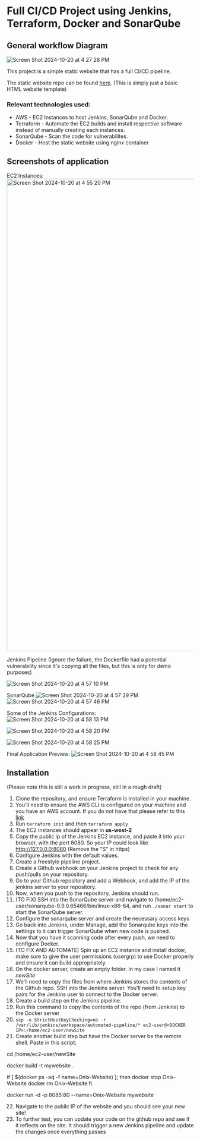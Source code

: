 # Full CI/CD Project using Jenkins, Terraform, Docker and SonarQube

## General workflow Diagram
![Screen Shot 2024-10-20 at 4 27 28 PM](https://github.com/user-attachments/assets/6ebc1ffe-a11a-46f9-8425-4e6f17caa3a0)



This project is a simple static website that has a full CI/CD pipeline. 

The static website repo can be found [here](https://github.com/jgalang21/static-website). (This is simply just a basic HTML website template)

### Relevant technologies used:
* AWS - EC2 Instances to host Jenkins, SonarQube and Docker.
* Terraform - Automate the EC2 builds and install respective software instead of manually creating each instances.
* SonarQube - Scan the code for vulnerabilites.
* Docker - Host the static website using nginx container


## Screenshots of application

EC2 Instances: 
<img width="1272" alt="Screen Shot 2024-10-20 at 4 55 20 PM" src="https://github.com/user-attachments/assets/8856b9cf-f60e-4442-bd59-07892ebe870b">

Jenkins Pipeline (Ignore the failure, the Dockerfile had a potential vulnerability since it's copying all the files, but this is only for demo purposes)

![Screen Shot 2024-10-20 at 4 57 10 PM](https://github.com/user-attachments/assets/ceac6628-7c8b-477d-8c92-a4114e510a4a)

SonarQube
![Screen Shot 2024-10-20 at 4 57 29 PM](https://github.com/user-attachments/assets/5bc190e2-c347-45b9-b9ad-4bce0335e827)
![Screen Shot 2024-10-20 at 4 57 46 PM](https://github.com/user-attachments/assets/921366ec-f4ce-461f-a471-df47ecd4df46)


Some of the Jenkins Configurations: 
![Screen Shot 2024-10-20 at 4 58 13 PM](https://github.com/user-attachments/assets/07738573-c550-4ecb-8448-385cf52151eb)

![Screen Shot 2024-10-20 at 4 58 20 PM](https://github.com/user-attachments/assets/3bb43b4b-0573-48f4-9c49-0418b56e75a1)

![Screen Shot 2024-10-20 at 4 58 25 PM](https://github.com/user-attachments/assets/44d7fd39-8627-4980-8e25-2dac8cbbad78)

Final Application Preview: 
![Screen Shot 2024-10-20 at 4 58 45 PM](https://github.com/user-attachments/assets/b5043e39-944a-45b6-9cb3-43fe268f0acc)




## Installation

(Please note this is still a work in progress, still in a rough draft)

1. Clone the repository, and ensure Terraform is installed in your machine.
2. You'll need to ensure the AWS CLI is configured on your machine and you have an AWS account. If you do not have that please refer to this [link](https://docs.aws.amazon.com/cli/v1/userguide/cli-chap-configure.html)
3. Run `terraform init` and then `terraform apply`
4. The EC2 instances should appear in **us-west-2**
5. Copy the public ip of the Jenkins EC2 instance, and paste it into your browser, with the port 8080. So your IP could look like http://127.0.0.0:8080 (Remove the "S" in https)
6. Configure Jenkins with the default values. 
7. Create a freestyle pipeline project.
8. Create a Github webhook on your Jenkins project to check for any push/pulls on your repository.
9. Go to your Github repository and add a Webhook, and add the IP of the jenkins server to your repository.
10. Now, when you push to the repository, Jenkins should run.
11. (TO FIX) SSH into the SonarQube server and navigate to /home/ec2-user/sonarqube-9.9.0.65466/bin/linux-x86-64, and run `./sonar start` to start the SonarQube server.
12. Configure the sonarqube server and create the necessary access keys
13. Go back into Jenkins, under Manage, add the Sonarqube keys into the settings to it can trigger SonarQube when new code is pushed.
14. Now that you have it scanning code after every push, we need to configure Docker.
15. (TO FIX AND AUTOMATE) Spin up an EC2 instance and install docker, make sure to give the user permissions (usergrp) to use Docker properly and ensure it can build appropriately.
16. On the docker server, create an empty folder. In my case I named it *newSite*
17. We'll need to copy the files from where Jenkins stores the contents of the Github repo. SSH into the Jenkins server. You'll need to setup key pairs for the Jenkins user to connect to the Docker server.
18. Create a build step on the Jenkins pipeline. 
19. Run this command to copy the contents of the repo (from Jenkins) to the Docker server
20. `scp -o StrictHostKeyChecking=no -r /var/lib/jenkins/workspace/automated-pipeline/* ec2-user@<DOCKER IP>:/home/ec2-user/newSite`
21. Create another build step but have the Docker server be the remote shell. Paste in this script:

cd /home/ec2-user/newSite

docker build -t mywebsite .

if [ $(docker ps -aq -f name=Onix-Website) ]; then
    docker stop Onix-Website
    docker rm Onix-Website
fi

docker run -d -p 8085:80 --name=Onix-Website mywebsite

22. Navigate to the pubilc IP of the website and you should see your new site!
23. To further test, you can update your code on the github repo and see if it reflects on the site. It should trigger a new Jenkins pipeline and update the changes once everything passes

  

